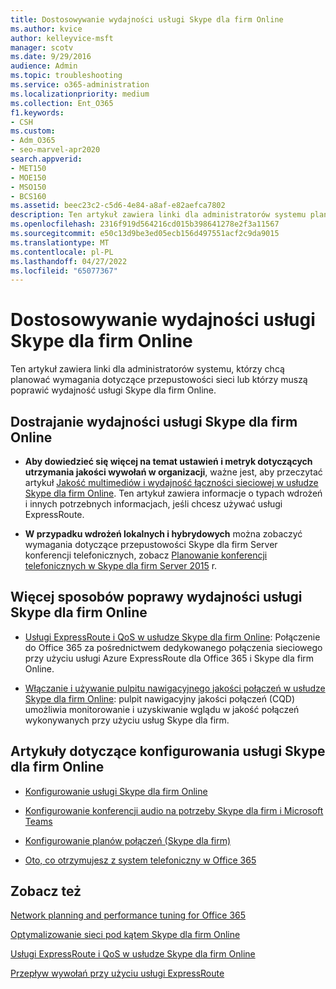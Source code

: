 ```yaml
---
title: Dostosowywanie wydajności usługi Skype dla firm Online
ms.author: kvice
author: kelleyvice-msft
manager: scotv
ms.date: 9/29/2016
audience: Admin
ms.topic: troubleshooting
ms.service: o365-administration
ms.localizationpriority: medium
ms.collection: Ent_O365
f1.keywords:
- CSH
ms.custom:
- Adm_O365
- seo-marvel-apr2020
search.appverid:
- MET150
- MOE150
- MSO150
- BCS160
ms.assetid: beec23c2-c5d6-4e84-a8af-e82aefca7802
description: Ten artykuł zawiera linki dla administratorów systemu planujących wymagania dotyczące przepustowości sieci lub poprawiających wydajność usługi Skype dla firm Online.
ms.openlocfilehash: 2316f919d564216cd015b398641278e2f3a11567
ms.sourcegitcommit: e50c13d9be3ed05ecb156d497551acf2c9da9015
ms.translationtype: MT
ms.contentlocale: pl-PL
ms.lasthandoff: 04/27/2022
ms.locfileid: "65077367"
---
```

# <a name="tune-skype-for-business-online-performance"></a>Dostosowywanie wydajności usługi Skype dla firm Online

Ten artykuł zawiera linki dla administratorów systemu, którzy chcą planować wymagania dotyczące przepustowości sieci lub którzy muszą poprawić wydajność usługi Skype dla firm Online. 
  
## <a name="fine-tuning-skype-for-business-online-performance"></a>Dostrajanie wydajności usługi Skype dla firm Online

- **Aby dowiedzieć się więcej na temat ustawień i metryk dotyczących utrzymania jakości wywołań w organizacji**, ważne jest, aby przeczytać artykuł [Jakość multimediów i wydajność łączności sieciowej w usłudze Skype dla firm Online](/skypeforbusiness/optimizing-your-network/media-quality-and-network-connectivity-performance). Ten artykuł zawiera informacje o typach wdrożeń i innych potrzebnych informacjach, jeśli chcesz używać usługi ExpressRoute.
    
- **W przypadku wdrożeń lokalnych i hybrydowych** można zobaczyć wymagania dotyczące przepustowości Skype dla firm Server konferencji telefonicznych, zobacz [Planowanie konferencji telefonicznych w Skype dla firm Server 2015](/skypeforbusiness/plan-your-deployment/conferencing/dial-in-conferencing) r.
    
## <a name="more-ways-to-improve-skype-for-business-online-performance"></a>Więcej sposobów poprawy wydajności usługi Skype dla firm Online

- [Usługi ExpressRoute i QoS w usłudze Skype dla firm Online](/skypeforbusiness/optimizing-your-network/expressroute-and-qos-in-skype-for-business-online): Połączenie do Office 365 za pośrednictwem dedykowanego połączenia sieciowego przy użyciu usługi Azure ExpressRoute dla Office 365 i Skype dla firm Online. 
    
- [Włączanie i używanie pulpitu nawigacyjnego jakości połączeń w usłudze Skype dla firm Online](/SkypeForBusiness/using-call-quality-in-your-organization/turning-on-and-using-call-quality-dashboard): pulpit nawigacyjny jakości połączeń (CQD) umożliwia monitorowanie i uzyskiwanie wglądu w jakość połączeń wykonywanych przy użyciu usług Skype dla firm. 
    
## <a name="articles-on-setting-up-skype-for-business-online"></a>Artykuły dotyczące konfigurowania usługi Skype dla firm Online

- [Konfigurowanie usługi Skype dla firm Online](/skypeforbusiness/set-up-skype-for-business-online/set-up-skype-for-business-online)
    
- [Konfigurowanie konferencji audio na potrzeby Skype dla firm i Microsoft Teams](/skypeforbusiness/audio-conferencing-in-office-365/set-up-audio-conferencing)
    
- [Konfigurowanie planów połączeń (Skype dla firm)](/SkypeForBusiness/what-are-calling-plans-in-office-365/set-up-calling-plans)
    
- [Oto, co otrzymujesz z system telefoniczny w Office 365](/skypeforbusiness/what-is-phone-system-in-office-365/here-s-what-you-get-with-phone-system)
    
## <a name="see-also"></a>Zobacz też

[Network planning and performance tuning for Office 365](network-planning-and-performance.md)
  
[Optymalizowanie sieci pod kątem Skype dla firm Online](/skypeforbusiness/optimizing-your-network/optimizing-your-network)
  
[Usługi ExpressRoute i QoS w usłudze Skype dla firm Online](/skypeforbusiness/optimizing-your-network/expressroute-and-qos-in-skype-for-business-online)
  
[Przepływ wywołań przy użyciu usługi ExpressRoute](/skypeforbusiness/optimizing-your-network/call-flow-using-expressroute)
